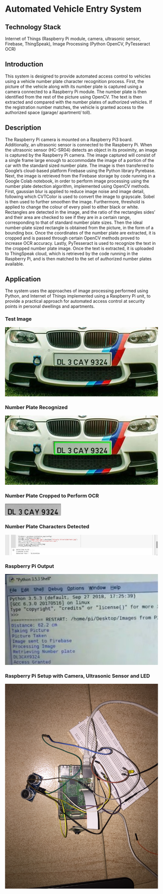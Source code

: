 # Automated Vehicle Entry System

## Technology Stack
Internet of Things (Raspberry Pi module, camera, ultrasonic sensor, Firebase, ThingSpeak), Image Processing (Python OpenCV, PyTesseract OCR)

## Introduction
This system is designed to provide automated access control to vehicles using a vehicle number plate character recognition process. First, the picture of the vehicle along with its number plate is captured using a camera connected to a Raspberry Pi module. The number plate is then identified from the rest of the picture using OpenCV. The text is then extracted and compared with the number plates of authorized vehicles. If the registration number matches, the vehicle is granted access to the authorized space (garage/ apartment/ toll). 

## Description
The Raspberry Pi camera is mounted on a Raspberry Pi3 board. Additionally, an ultrasonic sensor is connected to the Raspberry Pi. When the ultrasonic sensor (HC-SR04) detects an object in its proximity, an image is captured by the Raspberry Pi camera. The image captured will consist of a single frame large enough to accommodate the image of a portion of the car with the standard sized number plate. The image is then transferred to Google’s cloud-based platform Firebase using the Python library Pyrebase. Next, the image is retrieved from the Firebase storage by code running in a Google Colab notebook, in order to perform image processing using the number plate detection algorithm, implemented using OpenCV methods. First, gaussian blur is applied to reduce image noise and image detail, following which CVTColor is used to convert the image to grayscale. Sobel is then used to further smoothen the image. Furthermore, threshold is applied to change the colour of every pixel to either black or white. Rectangles are detected in the image, and the ratio of the rectangles sides’ and their area are checked to see if they are in a certain range, corresponding to that of standard number plate sizes. Then the ideal number-plate sized rectangle is obtained from the picture, in the form of a bounding box. Once the coordinates of the number plate are extracted, it is cropped and is passed through certain OpenCV methods proved to increase OCR accuracy. Lastly, PyTesseract is used to recognize the text in the cropped number plate image. Once the text is extracted, it is uploaded to ThingSpeak cloud, which is retrieved by the code running in the Raspberry Pi, and is then matched to the set of authorized number plates available. 

## Application
The system uses the approaches of image processing performed using Python, and Internet of Things implemented using a Raspberry Pi unit, to provide a practical approach for automated access control at security points in personal dwellings and apartments. 

### Test Image
![1](https://raw.githubusercontent.com/yashprash/Automated-Vehicle-Entry-System/gh-pages/1.jpg)

### Number Plate Recognized 
![2](https://raw.githubusercontent.com/yashprash/Automated-Vehicle-Entry-System/gh-pages/2.jpg)

### Number Plate Cropped to Perform OCR
![3](https://raw.githubusercontent.com/yashprash/Automated-Vehicle-Entry-System/gh-pages/3.jpg)

### Number Plate Characters Detected
![4](https://raw.githubusercontent.com/yashprash/Automated-Vehicle-Entry-System/gh-pages/4.png)

### Raspberry Pi Output
![5](https://raw.githubusercontent.com/yashprash/Automated-Vehicle-Entry-System/gh-pages/5.PNG)

### Raspberry Pi Setup with Camera, Ultrasonic Sensor and LED
![6](https://raw.githubusercontent.com/yashprash/Automated-Vehicle-Entry-System/gh-pages/6.JPG)
